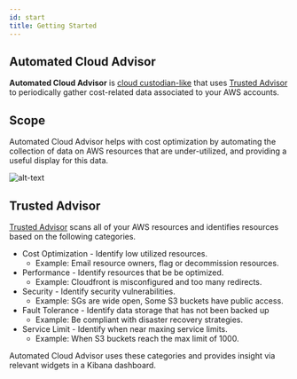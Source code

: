```yaml
---
id: start
title: Getting Started
---
```


## Automated Cloud Advisor

**Automated Cloud Advisor** is [cloud custodian-like](https://cloudcustodian.io/) that uses [Trusted Advisor](https://aws.amazon.com/premiumsupport/technology/trusted-advisor/) to periodically gather cost-related data associated to your AWS accounts.

## Scope

Automated Cloud Advisor helps with cost optimization by automating the collection of data on AWS resources that are under-utilized, and providing a useful display for this data.

![alt-text](/disneystreaming/automated-cloud-advisor/img/kibana/dashboard/01-dashboard.png)

## Trusted Advisor

[Trusted Advisor](https://aws.amazon.com/premiumsupport/technology/trusted-advisor/) scans all of your AWS resources and identifies resources based on the following categories.

- Cost Optimization - Identify low utilized resources.
  - Example: Email resource owners, flag or decommission resources.
- Performance - Identify resources that be be optimized.
  - Example: Cloudfront is misconfigured and too many redirects.
- Security - Identify security vulnerabilities.
  - Example: SGs are wide open, Some S3 buckets have public access.
- Fault Tolerance - Identify data storage that has not been backed up
  - Example: Be compliant with disaster recovery strategies.
- Service Limit - Identify when near maxing service limits.
  - Example: When S3 buckets reach the max limit of 1000.

Automated Cloud Advisor uses these categories and provides insight via relevant widgets in a Kibana dashboard.

